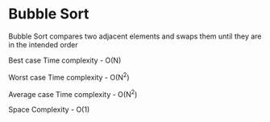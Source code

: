 # Bubble Sort

Bubble Sort compares two adjacent elements and swaps them until they are in the intended order

Best case Time complexity - O(N)

Worst case Time complexity - O(N<sup>2</sup>)

Average case Time complexity - O(N<sup>2</sup>)

Space Complexity - O(1)
